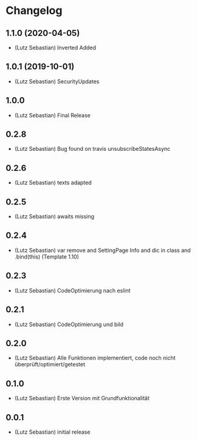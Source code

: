 
# Changelog
## 1.1.0 (2020-04-05)
* (Lutz Sebastian) Inverted Added
## 1.0.1 (2019-10-01)
* (Lutz Sebastian) SecurityUpdates
## 1.0.0
* (Lutz Sebastian) Final Release
## 0.2.8
* (Lutz Sebastian) Bug found on travis unsubscribeStatesAsync
## 0.2.6
* (Lutz Sebastian) texts adapted
## 0.2.5
* (Lutz Sebastian) awaits missing
## 0.2.4
* (Lutz Sebastian) var remove and SettingPage Info and dic in class and .bind(this) (Template 1.10)
## 0.2.3
* (Lutz Sebastian) CodeOptimierung nach eslint
## 0.2.1
* (Lutz Sebastian) CodeOptimierung und bild
## 0.2.0
* (Lutz Sebastian) Alle Funktionen implementiert, code noch nicht überprüft/optimiert/getestet
## 0.1.0
* (Lutz Sebastian) Erste Version mit Grundfunktionalität
## 0.0.1
* (Lutz Sebastian) initial release
